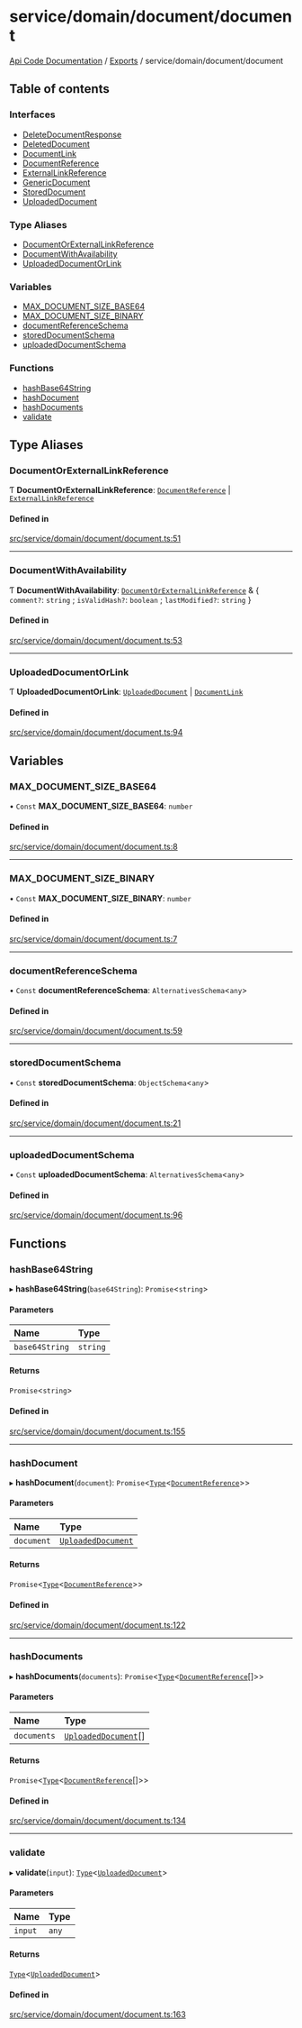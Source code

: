 # service/domain/document/document
 
[Api Code Documentation](../README.md) / [Exports](../modules.md) / service/domain/document/document

## Table of contents

### Interfaces

- [DeleteDocumentResponse](../interfaces/service_domain_document_document.DeleteDocumentResponse.md)
- [DeletedDocument](../interfaces/service_domain_document_document.DeletedDocument.md)
- [DocumentLink](../interfaces/service_domain_document_document.DocumentLink.md)
- [DocumentReference](../interfaces/service_domain_document_document.DocumentReference.md)
- [ExternalLinkReference](../interfaces/service_domain_document_document.ExternalLinkReference.md)
- [GenericDocument](../interfaces/service_domain_document_document.GenericDocument.md)
- [StoredDocument](../interfaces/service_domain_document_document.StoredDocument.md)
- [UploadedDocument](../interfaces/service_domain_document_document.UploadedDocument.md)

### Type Aliases

- [DocumentOrExternalLinkReference](service_domain_document_document.md#documentorexternallinkreference)
- [DocumentWithAvailability](service_domain_document_document.md#documentwithavailability)
- [UploadedDocumentOrLink](service_domain_document_document.md#uploadeddocumentorlink)

### Variables

- [MAX\_DOCUMENT\_SIZE\_BASE64](service_domain_document_document.md#max_document_size_base64)
- [MAX\_DOCUMENT\_SIZE\_BINARY](service_domain_document_document.md#max_document_size_binary)
- [documentReferenceSchema](service_domain_document_document.md#documentreferenceschema)
- [storedDocumentSchema](service_domain_document_document.md#storeddocumentschema)
- [uploadedDocumentSchema](service_domain_document_document.md#uploadeddocumentschema)

### Functions

- [hashBase64String](service_domain_document_document.md#hashbase64string)
- [hashDocument](service_domain_document_document.md#hashdocument)
- [hashDocuments](service_domain_document_document.md#hashdocuments)
- [validate](service_domain_document_document.md#validate)

## Type Aliases

### DocumentOrExternalLinkReference

Ƭ **DocumentOrExternalLinkReference**: [`DocumentReference`](../interfaces/service_domain_document_document.DocumentReference.md) \| [`ExternalLinkReference`](../interfaces/service_domain_document_document.ExternalLinkReference.md)

#### Defined in

[src/service/domain/document/document.ts:51](https://github.com/openkfw/TruBudget/blob/2e83742/api/src/service/domain/document/document.ts#L51)

___

### DocumentWithAvailability

Ƭ **DocumentWithAvailability**: [`DocumentOrExternalLinkReference`](service_domain_document_document.md#documentorexternallinkreference) & \{ `comment?`: `string` ; `isValidHash?`: `boolean` ; `lastModified?`: `string`  }

#### Defined in

[src/service/domain/document/document.ts:53](https://github.com/openkfw/TruBudget/blob/2e83742/api/src/service/domain/document/document.ts#L53)

___

### UploadedDocumentOrLink

Ƭ **UploadedDocumentOrLink**: [`UploadedDocument`](../interfaces/service_domain_document_document.UploadedDocument.md) \| [`DocumentLink`](../interfaces/service_domain_document_document.DocumentLink.md)

#### Defined in

[src/service/domain/document/document.ts:94](https://github.com/openkfw/TruBudget/blob/2e83742/api/src/service/domain/document/document.ts#L94)

## Variables

### MAX\_DOCUMENT\_SIZE\_BASE64

• `Const` **MAX\_DOCUMENT\_SIZE\_BASE64**: `number`

#### Defined in

[src/service/domain/document/document.ts:8](https://github.com/openkfw/TruBudget/blob/2e83742/api/src/service/domain/document/document.ts#L8)

___

### MAX\_DOCUMENT\_SIZE\_BINARY

• `Const` **MAX\_DOCUMENT\_SIZE\_BINARY**: `number`

#### Defined in

[src/service/domain/document/document.ts:7](https://github.com/openkfw/TruBudget/blob/2e83742/api/src/service/domain/document/document.ts#L7)

___

### documentReferenceSchema

• `Const` **documentReferenceSchema**: `AlternativesSchema`\<`any`\>

#### Defined in

[src/service/domain/document/document.ts:59](https://github.com/openkfw/TruBudget/blob/2e83742/api/src/service/domain/document/document.ts#L59)

___

### storedDocumentSchema

• `Const` **storedDocumentSchema**: `ObjectSchema`\<`any`\>

#### Defined in

[src/service/domain/document/document.ts:21](https://github.com/openkfw/TruBudget/blob/2e83742/api/src/service/domain/document/document.ts#L21)

___

### uploadedDocumentSchema

• `Const` **uploadedDocumentSchema**: `AlternativesSchema`\<`any`\>

#### Defined in

[src/service/domain/document/document.ts:96](https://github.com/openkfw/TruBudget/blob/2e83742/api/src/service/domain/document/document.ts#L96)

## Functions

### hashBase64String

▸ **hashBase64String**(`base64String`): `Promise`\<`string`\>

#### Parameters

| Name | Type |
| :------ | :------ |
| `base64String` | `string` |

#### Returns

`Promise`\<`string`\>

#### Defined in

[src/service/domain/document/document.ts:155](https://github.com/openkfw/TruBudget/blob/2e83742/api/src/service/domain/document/document.ts#L155)

___

### hashDocument

▸ **hashDocument**(`document`): `Promise`\<[`Type`](result.md#type)\<[`DocumentReference`](../interfaces/service_domain_document_document.DocumentReference.md)\>\>

#### Parameters

| Name | Type |
| :------ | :------ |
| `document` | [`UploadedDocument`](../interfaces/service_domain_document_document.UploadedDocument.md) |

#### Returns

`Promise`\<[`Type`](result.md#type)\<[`DocumentReference`](../interfaces/service_domain_document_document.DocumentReference.md)\>\>

#### Defined in

[src/service/domain/document/document.ts:122](https://github.com/openkfw/TruBudget/blob/2e83742/api/src/service/domain/document/document.ts#L122)

___

### hashDocuments

▸ **hashDocuments**(`documents`): `Promise`\<[`Type`](result.md#type)\<[`DocumentReference`](../interfaces/service_domain_document_document.DocumentReference.md)[]\>\>

#### Parameters

| Name | Type |
| :------ | :------ |
| `documents` | [`UploadedDocument`](../interfaces/service_domain_document_document.UploadedDocument.md)[] |

#### Returns

`Promise`\<[`Type`](result.md#type)\<[`DocumentReference`](../interfaces/service_domain_document_document.DocumentReference.md)[]\>\>

#### Defined in

[src/service/domain/document/document.ts:134](https://github.com/openkfw/TruBudget/blob/2e83742/api/src/service/domain/document/document.ts#L134)

___

### validate

▸ **validate**(`input`): [`Type`](result.md#type)\<[`UploadedDocument`](../interfaces/service_domain_document_document.UploadedDocument.md)\>

#### Parameters

| Name | Type |
| :------ | :------ |
| `input` | `any` |

#### Returns

[`Type`](result.md#type)\<[`UploadedDocument`](../interfaces/service_domain_document_document.UploadedDocument.md)\>

#### Defined in

[src/service/domain/document/document.ts:163](https://github.com/openkfw/TruBudget/blob/2e83742/api/src/service/domain/document/document.ts#L163)
